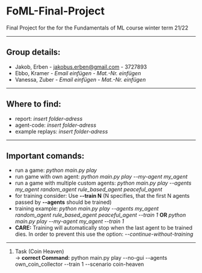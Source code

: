 # FoML-Final-Project
Final Project for the for the Fundamentals of ML course winter term 21/22

---
## Group details:
- Jakob, Erben - jakobus.erben@gmail.com - 3727893
- Ebbo, Kramer - *Email einfügen* - *Mat.-Nr. einfügen*
- Vanessa, Zuber - *Email einfügen*  - *Mat.-Nr. einfügen*

---
## Where to find:
- report: *insert folder-adress*
- agent-code: *insert folder-adress*
- example replays: *insert folder-adress*

---
## Important comands:
- run a game: *python main.py play*
- run game with own agent: *python main.py play --my-agent my_agent*
- run a game with multiple custom agents: *python main.py play --agents my_agent random_agent rule_based_agent peaceful_agent*
- for training consider: Use **--train N** (N specifies, that the first N agents passed by **--agents** should be trained)
- training example: *python main.py play --agents my_agent random_agent rule_based_agent peaceful_agent --train 1* **OR** *python main.py play --my-agent my_agent --train 1*
- **CARE:** Training will automatically stop when the last agent to be trained dies. In order to prevent this use the option: *--continue-without-training*

---
1. Task (Coin Heaven) </br>
    -> **correct Command:** python main.py play --no-gui --agents own_coin_collector --train 1 --scenario coin-heaven
